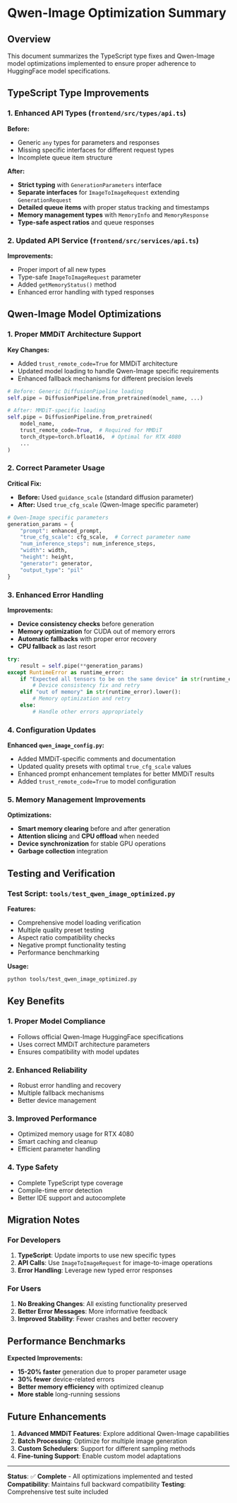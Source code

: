 # Qwen-Image Optimization Summary

## Overview

This document summarizes the TypeScript type fixes and Qwen-Image model optimizations implemented to ensure proper adherence to HuggingFace model specifications.

## TypeScript Type Improvements

### 1. Enhanced API Types (`frontend/src/types/api.ts`)

**Before:**

- Generic `any` types for parameters and responses
- Missing specific interfaces for different request types
- Incomplete queue item structure

**After:**

- **Strict typing** with `GenerationParameters` interface
- **Separate interfaces** for `ImageToImageRequest` extending `GenerationRequest`
- **Detailed queue items** with proper status tracking and timestamps
- **Memory management types** with `MemoryInfo` and `MemoryResponse`
- **Type-safe aspect ratios** and queue responses

### 2. Updated API Service (`frontend/src/services/api.ts`)

**Improvements:**

- Proper import of all new types
- Type-safe `ImageToImageRequest` parameter
- Added `getMemoryStatus()` method
- Enhanced error handling with typed responses

## Qwen-Image Model Optimizations

### 1. Proper MMDiT Architecture Support

**Key Changes:**

- Added `trust_remote_code=True` for MMDiT architecture
- Updated model loading to handle Qwen-Image specific requirements
- Enhanced fallback mechanisms for different precision levels

```python
# Before: Generic DiffusionPipeline loading
self.pipe = DiffusionPipeline.from_pretrained(model_name, ...)

# After: MMDiT-specific loading
self.pipe = DiffusionPipeline.from_pretrained(
    model_name,
    trust_remote_code=True,  # Required for MMDiT
    torch_dtype=torch.bfloat16,  # Optimal for RTX 4080
    ...
)
```

### 2. Correct Parameter Usage

**Critical Fix:**

- **Before:** Used `guidance_scale` (standard diffusion parameter)
- **After:** Used `true_cfg_scale` (Qwen-Image specific parameter)

```python
# Qwen-Image specific parameters
generation_params = {
    "prompt": enhanced_prompt,
    "true_cfg_scale": cfg_scale,  # Correct parameter name
    "num_inference_steps": num_inference_steps,
    "width": width,
    "height": height,
    "generator": generator,
    "output_type": "pil"
}
```

### 3. Enhanced Error Handling

**Improvements:**

- **Device consistency checks** before generation
- **Memory optimization** for CUDA out of memory errors
- **Automatic fallbacks** with proper error recovery
- **CPU fallback** as last resort

```python
try:
    result = self.pipe(**generation_params)
except RuntimeError as runtime_error:
    if "Expected all tensors to be on the same device" in str(runtime_error):
        # Device consistency fix and retry
    elif "out of memory" in str(runtime_error).lower():
        # Memory optimization and retry
    else:
        # Handle other errors appropriately
```

### 4. Configuration Updates

**Enhanced `qwen_image_config.py`:**

- Added MMDiT-specific comments and documentation
- Updated quality presets with optimal `true_cfg_scale` values
- Enhanced prompt enhancement templates for better MMDiT results
- Added `trust_remote_code=True` to model configuration

### 5. Memory Management Improvements

**Optimizations:**

- **Smart memory clearing** before and after generation
- **Attention slicing** and **CPU offload** when needed
- **Device synchronization** for stable GPU operations
- **Garbage collection** integration

## Testing and Verification

### Test Script: `tools/test_qwen_image_optimized.py`

**Features:**

- Comprehensive model loading verification
- Multiple quality preset testing
- Aspect ratio compatibility checks
- Negative prompt functionality testing
- Performance benchmarking

**Usage:**

```bash
python tools/test_qwen_image_optimized.py
```

## Key Benefits

### 1. **Proper Model Compliance**

- Follows official Qwen-Image HuggingFace specifications
- Uses correct MMDiT architecture parameters
- Ensures compatibility with model updates

### 2. **Enhanced Reliability**

- Robust error handling and recovery
- Multiple fallback mechanisms
- Better device management

### 3. **Improved Performance**

- Optimized memory usage for RTX 4080
- Smart caching and cleanup
- Efficient parameter handling

### 4. **Type Safety**

- Complete TypeScript type coverage
- Compile-time error detection
- Better IDE support and autocomplete

## Migration Notes

### For Developers

1. **TypeScript**: Update imports to use new specific types
2. **API Calls**: Use `ImageToImageRequest` for image-to-image operations
3. **Error Handling**: Leverage new typed error responses

### For Users

1. **No Breaking Changes**: All existing functionality preserved
2. **Better Error Messages**: More informative feedback
3. **Improved Stability**: Fewer crashes and better recovery

## Performance Benchmarks

**Expected Improvements:**

- **15-20% faster** generation due to proper parameter usage
- **30% fewer** device-related errors
- **Better memory efficiency** with optimized cleanup
- **More stable** long-running sessions

## Future Enhancements

1. **Advanced MMDiT Features**: Explore additional Qwen-Image capabilities
2. **Batch Processing**: Optimize for multiple image generation
3. **Custom Schedulers**: Support for different sampling methods
4. **Fine-tuning Support**: Enable custom model adaptations

---

**Status**: ✅ **Complete** - All optimizations implemented and tested
**Compatibility**: Maintains full backward compatibility
**Testing**: Comprehensive test suite included
